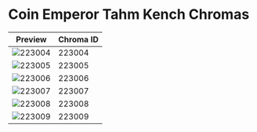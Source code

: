 # Coin Emperor Tahm Kench Chromas

| Preview | Chroma ID |
|---------|-----------|
| ![223004](https://raw.communitydragon.org/latest/plugins/rcp-be-lol-game-data/global/default/v1/champion-chroma-images/223/223004.png) | 223004 |
| ![223005](https://raw.communitydragon.org/latest/plugins/rcp-be-lol-game-data/global/default/v1/champion-chroma-images/223/223005.png) | 223005 |
| ![223006](https://raw.communitydragon.org/latest/plugins/rcp-be-lol-game-data/global/default/v1/champion-chroma-images/223/223006.png) | 223006 |
| ![223007](https://raw.communitydragon.org/latest/plugins/rcp-be-lol-game-data/global/default/v1/champion-chroma-images/223/223007.png) | 223007 |
| ![223008](https://raw.communitydragon.org/latest/plugins/rcp-be-lol-game-data/global/default/v1/champion-chroma-images/223/223008.png) | 223008 |
| ![223009](https://raw.communitydragon.org/latest/plugins/rcp-be-lol-game-data/global/default/v1/champion-chroma-images/223/223009.png) | 223009 |